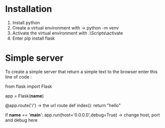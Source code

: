 # Installation
1. Install python
2. Create a virtual environment with -> python -m venv <environmentname>
3. Activate the virtual environment with .<environmentname>\Scripts\activate
4. Enter pip install flask

# Simple server 
To create a simple server that return a simple text to the browser enter this line of code : 

from flask import Flask

app = Flask(__name__)

@app.route('/') -> the url route
def index():
    return "hello"

if __name__ == '__main__':
    app.run(host='0.0.0.0',debug=True) -> change host, port and debug here
